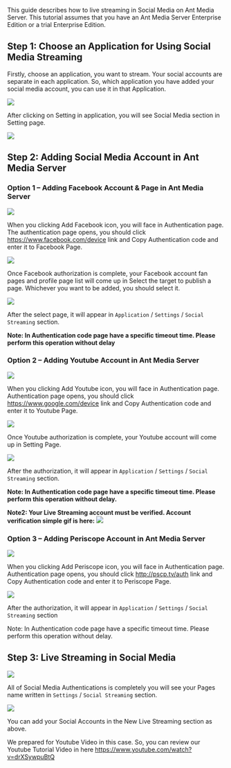 This guide describes how to live streaming in Social Media on Ant Media Server. This tutorial assumes that you have an Ant Media Server Enterprise Edition or a trial Enterprise Edition.

## Step 1: Choose an Application for Using Social Media Streaming

Firstly, choose an application, you want to stream. Your social accounts are separate in each application. So, which application you have added your social media account, you can use it in that Application.

![](images/ant-media-server-application-dashboard.png?raw=true)

After clicking on Setting in application, you will see Social Media section in Setting page.

![](images/ant-media-server-application-social-streaming-setting.png?raw=true)

## Step 2: Adding Social Media Account in Ant Media Server

### Option 1 – Adding Facebook Account & Page in Ant Media Server

![](images/ant-media-server-application-facebook-streaming-setting.png?raw=true)

When you clicking Add Facebook icon, you will face in Authentication page. The authentication page opens, you should click https://www.facebook.com/device link and Copy Authentication code and enter it to Facebook Page.

![](images/ant-media-server-application-facebook-authentication.png?raw=true)

Once Facebook authorization is complete, your Facebook account fan pages and profile page list will come up in Select the target to publish a page. Whichever you want to be added, you should select it.

![](images/ant-media-server-facebook-streaming-page.png?raw=true)

After the select page, it will appear in `Application` / `Settings` / `Social Streaming` section.

**Note: In Authentication code page have a specific timeout time. Please perform this operation without delay**

### Option 2 – Adding Youtube Account in Ant Media Server

![](images/ant-media-server-application-youtube-streaming-setting.png?raw=true)

When you clicking Add Youtube icon, you will face in Authentication page. Authentication page opens, you should click https://www.google.com/device link and Copy Authentication code and enter it to Youtube Page.

![](images/ant-media-server-youtube-authentication.png?raw=true)

Once Youtube authorization is complete, your Youtube account will come up in Setting Page.

![](images/ant-media-server-youtube-authenticated.png?raw=true)

After the authorization, it will appear in `Application` / `Settings` / `Social Streaming` section.

**Note: In Authentication code page have a specific timeout time. Please perform this operation without delay.**

**Note2: Your Live Streaming account must be verified. Account verification simple gif is here:** 
![](images/youtube_verification_ant_media_server.gif?raw=true)

### Option 3 – Adding Periscope Account in Ant Media Server

![](images/ant-media-server-periscope-streaming-authentication.png?raw=true)

When you clicking Add Periscope icon, you will face in Authentication page. Authentication page opens, you should click http://pscp.tv/auth link and Copy Authentication code and enter it to Periscope Page.

![](images/ant-media-server-periscope-authenticated.png?raw=true)

After the authorization, it will appear in `Application` / `Settings` / `Social Streaming` section

Note: In Authentication code page have a specific timeout time. Please perform this operation without delay.

## Step 3: Live Streaming in Social Media

![](images/ant-media-server-application-social-streaming.png?raw=true)

All of Social Media Authentications is completely you will see your Pages name written in `Settings` / `Social Streaming` section.

![](images/ant-media-server-live-stream-social-media.png?raw=true)

You can add your Social Accounts in the New Live Streaming section as above.

We prepared for Youtube Video in this case. So, you can review our Youtube Tutorial Video in here https://www.youtube.com/watch?v=drXSywpuBtQ